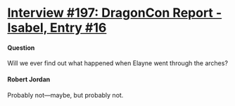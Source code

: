 # [Interview #197: DragonCon Report - Isabel, Entry #16](https://www.theoryland.com/intvmain.php?i=197#16)

#### Question

Will we ever find out what happened when Elayne went through the arches?

#### Robert Jordan

Probably not—maybe, but probably not.

